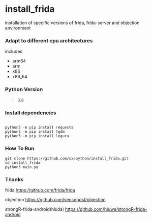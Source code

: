 # install_frida
installation of specific versions of frida, frida-server and objection environment
### Adapt to different cpu architectures
includes:
- arm64
- arm
- x86
- x86_64
### Python Version
>3.6

### Install dependencies
```

python3 -m pip install requests
python3 -m pip install tqdm
python3 -m pip install loguru
```
### How To Run
```
git clone https://github.com/cxapython/install_frida.git
cd install_frida
python3 main.py
```
### Thanks
frida
https://github.com/frida/frida

objection
https://github.com/sensepost/objection

strongR-frida-android(hluda)
https://github.com/hluwa/strongR-frida-android